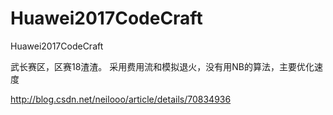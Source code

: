 # Huawei2017CodeCraft
Huawei2017CodeCraft

武长赛区，区赛18渣渣。
采用费用流和模拟退火，没有用NB的算法，主要优化速度

http://blog.csdn.net/neilooo/article/details/70834936
